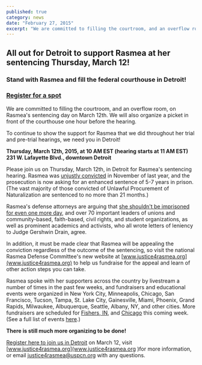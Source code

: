```yaml
---
published: true
category: news
date: "February 27, 2015"
excerpt: "We are committed to filling the courtroom, and an overflow room, on Rasmea's sentencing day on March 12th.  We will also organize a picket in front of the courthouse one hour before the hearing. Join us!"
---
```


## All out for Detroit to support Rasmea at her sentencing Thursday, March 12!

### Stand with Rasmea and fill the federal courthouse in Detroit!

### **[Register for a spot](https://docs.google.com/forms/d/1608nKSQe46T7-vK9w6ui_aAGhiH7mFxHCPLUQgqCxDQ/viewform)**

We are committed to filling the courtroom, and an overflow room, on Rasmea's sentencing day on March 12th.  We will also organize a picket in front of the courthouse one hour before the hearing.

To continue to show the support for Rasmea that we did throughout her trial and pre-trial hearings, we need you in Detroit!

**Thursday, March 12th, 2015, at 10 AM EST (hearing starts at 11 AM EST)
231 W. Lafayette Blvd., downtown Detroit**

Please join us on Thursday, March 12th, in Detroit for Rasmea's sentencing hearing. Rasmea was [unjustly convicted](http://uspcn.org/2014/11/10/without-a-full-and-fair-trial-rasmea-found-guilty/) in November of last year, and the prosecution is now asking for an enhanced sentence of 5-7 years in prison. (The vast majority of those convicted of Unlawful Procurement of Naturalization are sentenced to no more than 21 months.) 

Rasmea's defense attorneys are arguing that [she shouldn't be imprisoned for even one more day](http://justice4rasmea.org/news/2015/02/26/defense-attorneys-file-sentencing-memorandum/), and over 70 important leaders of unions and community-based, faith-based, civil rights, and student organizations, as well as prominent academics and activists, who all wrote letters of leniency to Judge Gershwin Drain, agree. 

In addition, it must be made clear that Rasmea will be appealing the conviction regardless of the outcome of the sentencing, so visit the national Rasmea Defense Committee's new website at [www.justice4rasmea.org](www.justice4rasmea.org) to help us fundraise for the appeal and learn of other action steps you can take.

Rasmea spoke with her supporters across the country by livestream a number of times in the past few weeks, and fundraisers and educational events were organized in New York City, Minneapolis, Chicago, San Francisco, Tucson, Tampa, St. Lake City, Gainesville, Miami, Phoenix, Grand Rapids, Milwaukee, Albuquerque, Seattle, Albany, NY, and other cities.  More fundraisers are scheduled for [Fishers, IN](https://www.facebook.com/events/409173849258525), and [Chicago](https://www.facebook.com/events/652756228169625) this coming week. (See a full list of events [here](http://justice4rasmea.org/events/).)  

**There is still much more organizing to be done!**

[Register here to join us in Detroit](https://docs.google.com/forms/d/1608nKSQe46T7-vK9w6ui_aAGhiH7mFxHCPLUQgqCxDQ/viewform) on March 12, visit [www.justice4rasmea.org](www.justice4rasmea.org )for more information, or email [justice4rasmea@uspcn.org](mailto:justice4rasmea@uspcn.org) with any questions.

